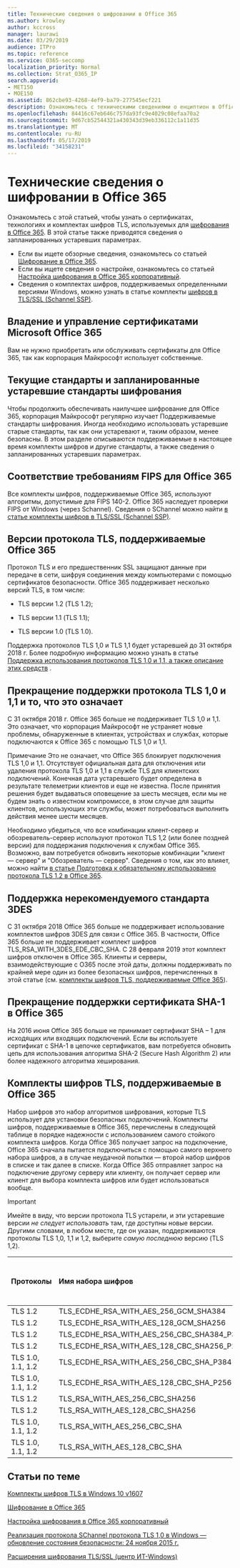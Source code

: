 ```yaml
---
title: Технические сведения о шифровании в Office 365
ms.author: krowley
author: kccross
manager: laurawi
ms.date: 03/29/2019
audience: ITPro
ms.topic: reference
ms.service: O365-seccomp
localization_priority: Normal
ms.collection: Strat_O365_IP
search.appverid:
- MET150
- MOE150
ms.assetid: 862cbe93-4268-4ef9-ba79-277545ecf221
description: Ознакомьтесь с техническими сведениями о енциптион в Office 365.
ms.openlocfilehash: 84416c67eb646c757da93fc9e4029c08efaa70a2
ms.sourcegitcommit: 9d67cb52544321a430343d39eb336112c1a11d35
ms.translationtype: MT
ms.contentlocale: ru-RU
ms.lasthandoff: 05/17/2019
ms.locfileid: "34158231"
---
```

# <a name="technical-reference-details-about-encryption-in-office-365"></a>Технические сведения о шифровании в Office 365

Ознакомьтесь с этой статьей, чтобы узнать о сертификатах, технологиях и комплектах шифров TLS, используемых для [шифрования в Office 365](encryption.md). В этой статье также приводятся сведения о запланированных устаревших параметрах.
  
- Если вы ищете обзорные сведения, ознакомьтесь со статьей [Шифрование в Office 365](encryption.md).
- Если вы ищете сведения о настройке, ознакомьтесь со статьей [Настройка шифрования в Office 365 корпоративный](set-up-encryption.md).
- Сведения о комплектах шифров, поддерживаемых определенными версиями Windows, можно узнать в статье комплекты [шифров в TLS/SSL (Schannel SSP)](https://docs.microsoft.com/windows/desktop/SecAuthN/cipher-suites-in-schannel).
    
## <a name="microsoft-office-365-certificate-ownership-and-management"></a>Владение и управление сертификатами Microsoft Office 365

Вам не нужно приобретать или обслуживать сертификаты для Office 365, так как корпорация Майкрософт использует собственные.
  
## <a name="current-encryption-standards-and-planned-deprecations"></a>Текущие стандарты и запланированные устаревшие стандарты шифрования

Чтобы продолжить обеспечивать наилучшее шифрование для Office 365, корпорация Майкрософт регулярно изучает Поддерживаемые стандарты шифрования. Иногда необходимо использовать устаревшие старые стандарты, так как они устаревают и, таким образом, менее безопасны. В этом разделе описываются поддерживаемые в настоящее время комплекты шифров и другие стандарты, а также сведения о запланированных устаревших параметрах. 

## <a name="fips-compliance-for-office-365"></a>Соответствие требованиям FIPS для Office 365
Все комплекты шифров, поддерживаемые Office 365, используют алгоритмы, допустимые для FIPS 140-2. Office 365 наследует проверки FIPS от Windows (через Schannel). Сведения о SChannel можно найти [в статье комплекты шифров в TLS/SSL (Schannel SSP)](https://docs.microsoft.com/windows/desktop/SecAuthN/cipher-suites-in-schannel).
  
## <a name="versions-of-tls-supported-by-office-365"></a>Версии протокола TLS, поддерживаемые Office 365

Протокол TLS и его предшественник SSL защищают данные при передаче в сети, шифруя соединения между компьютерами с помощью сертификатов безопасности. Office 365 поддерживает несколько версий TLS, в том числе:
  
- TLS версии 1.2 (TLS 1.2);
    
- TLS версии 1.1 (TLS 1.1);
    
- TLS версии 1.0 (TLS 1.0).
    
 Поддержка протоколов TLS 1,0 и TLS 1,1 будет устаревшей до 31 октября 2018 г. Более подробную информацию можно узнать в статье [Поддержка использования протоколов TLS 1,0 и 1,1, а также описание этих средств](technical-reference-details-about-encryption.md#TLS11and12deprecation) . 
  
## <a name="deprecating-support-for-tls-10-and-11-and-what-this-means-for-you"></a>Прекращение поддержки протокола TLS 1,0 и 1,1 и то, что это означает
<a name="TLS11and12deprecation"> </a>

С 31 октября 2018 г. Office 365 больше не поддерживает TLS 1,0 и 1,1. Это означает, что корпорация Майкрософт не устраняет новые проблемы, обнаруженные в клиентах, устройствах и службах, которые подключаются к Office 365 с помощью TLS 1,0 и 1,1.

Примечание Это не означает, что Office 365 блокирует подключения TLS 1,0 и 1,1. Отсутствует официальная дата для отключения или удаления протокола TLS 1,0 и 1,1 в службе TLS для клиентских подключений. Конечная дата устаревшего будет определена в результате телеметрии клиентов и еще не известна. После принятия решения будет выдаваться оповещение за шесть месяцев, если мы не будем знать о известном компромиссе, в этом случае для защиты клиентов, использующих эти службы, может потребоваться выполнить действия менее шести месяцев.

Необходимо убедиться, что все комбинации клиент-сервер и обозреватель-сервер используют протокол TLS 1,2 (или более поздней версии) для поддержания подключения к службам Office 365. Возможно, вам потребуется обновить некоторые комбинации "клиент — сервер" и "Обозреватель — сервер". Сведения о том, как это влияет, можно найти [в статье Подготовка к обязательному использованию протокола TLS 1,2 в Office 365](https://support.microsoft.com/en-us/help/4057306/preparing-for-tls-1-2-in-office-365).
  
## <a name="deprecating-support-for-3des"></a>Поддержка нерекомендуемого стандарта 3DES
<a name="TLS11and12deprecation"> </a>

С 31 октября 2018 Office 365 больше не поддерживает использование комплектов шифров 3DES для связи с Office 365. В частности, Office 365 больше не поддерживает комплект шифров TLS_RSA_WITH_3DES_EDE_CBC_SHA. С 28 февраля 2019 этот комплект шифров отключен в Office 365. Клиенты и серверы, взаимодействующие с O365 после этой даты, должны поддерживать по крайней мере один из более безопасных шифров, перечисленных в этой статье (см. [комплекты шифров TLS, поддерживаемые Office 365](technical-reference-details-about-encryption.md#TLSCipherSuites)).
  
## <a name="deprecating-sha-1-certificate-support-in-office-365"></a>Прекращение поддержки сертификата SHA-1 в Office 365
<a name="TLS11and12deprecation"> </a>

На 2016 июня Office 365 больше не принимает сертификат SHA – 1 для исходящих или входящих подключений. Если вы используете сертификат с SHA-1 в цепочке сертификатов, вам потребуется обновить цепь для использования алгоритма SHA-2 (Secure Hash Algorithm 2) или более надежного алгоритма хеширования.
  
## <a name="tls-cipher-suites-supported-by-office-365"></a>Комплекты шифров TLS, поддерживаемые в Office 365
<a name="TLSCipherSuites"> </a>

Набор шифров это набор алгоритмов шифрования, которые TLS использует для установки безопасных подключений. Комплекты шифров, поддерживаемые в Office 365, перечислены в следующей таблице в порядке надежности с использованием самого стойкого комплекта шифров. Когда Office 365 получает запрос на подключение, Office 365 сначала пытается подключиться с помощью самого верхнего набора шифров, а в случае неудачной попытки — второй набор шифров в списке и так далее в списке. Когда Office 365 отправляет запрос на подключение другому серверу или клиенту, он получает сервер или клиент для выбора комплекта шифров или будет использоваться вообще.

> [!IMPORTANT]
> Имейте в виду, что версии протокола TLS устарели, и эти устаревшие версии *не следует использовать* там, где доступны новые версии. Другими словами, в любом месте, где он указан, поддерживаются протоколы TLS 1,0, 1,1 и 1,2, выберите *самую последнюю* версию (TLS 1,2).
  
|**Протоколы**|**Имя набора шифров**|**Алгоритм/стойкость для обмена ключами**|**Поддержка безопасной пересылки**|**Алгоритм проверки подлинности/стойкость**|**Шифр/стойкость**|
|:-----|:-----|:-----|:-----|:-----|:-----|
|TLS 1.2  <br/> |TLS_ECDHE_RSA_WITH_AES_256_GCM_SHA384  <br/> |ECDH/192  <br/> |Да  <br/> |RSA/112  <br/> |AES/256  <br/> |
|TLS 1.2  <br/> |TLS_ECDHE_RSA_WITH_AES_128_GCM_SHA256  <br/> |ECDH/128  <br/> |Да  <br/> |RSA/112  <br/> |AES/128  <br/> |
|TLS 1.2  <br/> |TLS_ECDHE_RSA_WITH_AES_256_CBC_SHA384_P384  <br/> |ECDH/192  <br/> |Да  <br/> |RSA/112  <br/> |AES/256  <br/> |
|TLS 1.2  <br/> |TLS_ECDHE_RSA_WITH_AES_128_CBC_SHA256_P256  <br/> |ECDH/128  <br/> |Да  <br/> |RSA/112  <br/> |AES/128  <br/> |
|TLS 1.0, 1.1, 1.2  <br/> |TLS_ECDHE_RSA_WITH_AES_256_CBC_SHA_P384  <br/> |ECDH/192  <br/> |Да  <br/> |RSA/112  <br/> |AES/256  <br/> |
|TLS 1.0, 1.1, 1.2  <br/> |TLS_ECDHE_RSA_WITH_AES_128_CBC_SHA_P256  <br/> |ECDH/128  <br/> |Да  <br/> |RSA/112  <br/> |AES/128  <br/> |
|TLS 1.2  <br/> |TLS_RSA_WITH_AES_256_CBC_SHA256  <br/> |RSA/112  <br/> |Нет  <br/> |RSA/112  <br/> |AES/256  <br/> |
|TLS 1.2  <br/> |TLS_RSA_WITH_AES_128_CBC_SHA256  <br/> |RSA/112  <br/> |Нет  <br/> |RSA/112  <br/> |AES/128  <br/> |
|TLS 1.0, 1.1, 1.2  <br/> |TLS_RSA_WITH_AES_256_CBC_SHA  <br/> |RSA/112  <br/> |Нет  <br/> |RSA/112  <br/> |AES/256  <br/> |
|TLS 1.0, 1.1, 1.2  <br/> |TLS_RSA_WITH_AES_128_CBC_SHA  <br/> |RSA/112  <br/> |Нет  <br/> |RSA/112  <br/> |AES/128  <br/> |
   
## <a name="related-topics"></a>Статьи по теме
[Комплекты шифров TLS в Windows 10 v1607](https://docs.microsoft.com/windows/desktop/SecAuthN/tls-cipher-suites-in-windows-10-v1607)

[Шифрование в Office 365](encryption.md)
  
[Настройка шифрования в Office 365 корпоративный](set-up-encryption.md)
  
[Реализация протокола SChannel протокола TLS 1,0 в Windows — обновление состояния безопасности: 24 ноября 2015 г.](https://support.microsoft.com/kb/3117336)
  
[Расширения шифрования TLS/SSL (центр ИТ-Windows)](https://technet.microsoft.com/en-us/library/cc766285%28v=ws.10%29.aspx)
  

